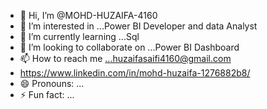 - 👋 Hi, I’m @MOHD-HUZAIFA-4160
- 👀 I’m interested in ...Power BI Developer and data Analyst
- 🌱 I’m currently learning ...Sql
- 💞️ I’m looking to collaborate on ...Power BI Dashboard
- 📫 How to reach me ...huzaifasaifi4160@gmail.com
- https://www.linkedin.com/in/mohd-huzaifa-1276882b8/
- 😄 Pronouns: ...
- ⚡ Fun fact: ...

<!---
MOHD-HUZAIFA-4160/MOHD-HUZAIFA-4160 is a ✨ special ✨ repository because its `README.md` (this file) appears on your GitHub profile.
You can click the Preview link to take a look at your changes.
--->
